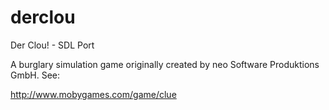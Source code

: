 derclou
=======

Der Clou! - SDL Port

A burglary simulation game originally created by neo Software Produktions GmbH. See:

http://www.mobygames.com/game/clue

